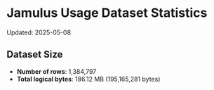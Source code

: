 # Jamulus Usage Dataset Statistics

Updated: 2025-05-08

## Dataset Size
- **Number of rows**: 1,384,797
- **Total logical bytes**: 186.12 MB (195,165,281 bytes)
